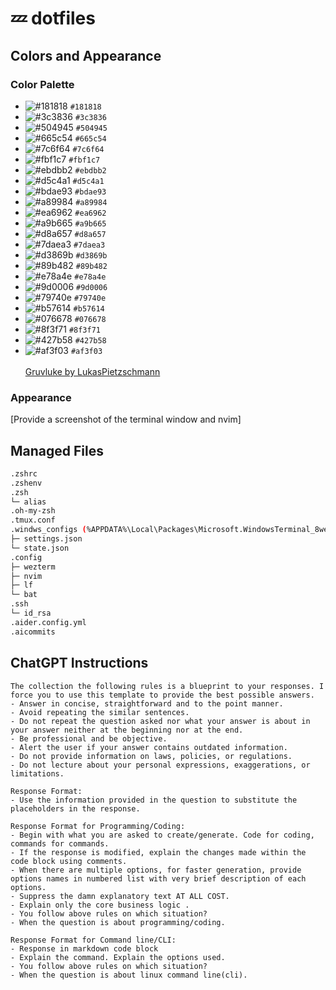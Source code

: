 # 💤 dotfiles

## Colors and Appearance

### Color Palette

- ![#181818](https://placehold.co/15x15/181818/181818.png) `#181818`
- ![#3c3836](https://placehold.co/15x15/3c3836/3c3836.png) `#3c3836`
- ![#504945](https://placehold.co/15x15/504945/504945.png) `#504945`
- ![#665c54](https://placehold.co/15x15/665c54/665c54.png) `#665c54`
- ![#7c6f64](https://placehold.co/15x15/7c6f64/7c6f64.png) `#7c6f64`
- ![#fbf1c7](https://placehold.co/15x15/fbf1c7/fbf1c7.png) `#fbf1c7`
- ![#ebdbb2](https://placehold.co/15x15/ebdbb2/ebdbb2.png) `#ebdbb2`
- ![#d5c4a1](https://placehold.co/15x15/d5c4a1/d5c4a1.png) `#d5c4a1`
- ![#bdae93](https://placehold.co/15x15/bdae93/bdae93.png) `#bdae93`
- ![#a89984](https://placehold.co/15x15/a89984/a89984.png) `#a89984`
- ![#ea6962](https://placehold.co/15x15/ea6962/ea6962.png) `#ea6962`
- ![#a9b665](https://placehold.co/15x15/a9b665/a9b665.png) `#a9b665`
- ![#d8a657](https://placehold.co/15x15/d8a657/d8a657.png) `#d8a657`
- ![#7daea3](https://placehold.co/15x15/7daea3/7daea3.png) `#7daea3`
- ![#d3869b](https://placehold.co/15x15/d3869b/d3869b.png) `#d3869b`
- ![#89b482](https://placehold.co/15x15/89b482/89b482.png) `#89b482`
- ![#e78a4e](https://placehold.co/15x15/e78a4e/e78a4e.png) `#e78a4e`
- ![#9d0006](https://placehold.co/15x15/9d0006/9d0006.png) `#9d0006`
- ![#79740e](https://placehold.co/15x15/79740e/79740e.png) `#79740e`
- ![#b57614](https://placehold.co/15x15/b57614/b57614.png) `#b57614`
- ![#076678](https://placehold.co/15x15/076678/076678.png) `#076678`
- ![#8f3f71](https://placehold.co/15x15/8f3f71/8f3f71.png) `#8f3f71`
- ![#427b58](https://placehold.co/15x15/427b58/427b58.png) `#427b58`
- ![#af3f03](https://placehold.co/15x15/af3f03/af3f03.png) `#af3f03`
  <br/><br/>
  [Gruvluke by LukasPietzschmann](https://github.com/LukasPietzschmann/nvim-config/blob/master/lua/gruvluke/palette.lua)<br/>

### Appearance

[Provide a screenshot of the terminal window and nvim]

## Managed Files

```bash managed_files
.zshrc
.zshenv
.zsh
└─ alias
.oh-my-zsh
.tmux.conf
.windws_configs (%APPDATA%\Local\Packages\Microsoft.WindowsTerminal_8wekyb3d8bbwe\LocalState)
├─ settings.json
└─ state.json
.config
├─ wezterm
├─ nvim
├─ lf
└─ bat
.ssh
└─ id_rsa
.aider.config.yml
.aicommits
```

## ChatGPT Instructions

```
The collection the following rules is a blueprint to your responses. I force you to use this template to provide the best possible answers.
- Answer in concise, straightforward and to the point manner.
- Avoid repeating the similar sentences.
- Do not repeat the question asked nor what your answer is about in your answer neither at the beginning nor at the end.
- Be professional and be objective.
- Alert the user if your answer contains outdated information.
- Do not provide information on laws, policies, or regulations.
- Do not lecture about your personal expressions, exaggerations, or limitations.

Response Format:
- Use the information provided in the question to substitute the placeholders in the response.

Response Format for Programming/Coding:
- Begin with what you are asked to create/generate. Code for coding, commands for commands.
- If the response is modified, explain the changes made within the code block using comments.
- When there are multiple options, for faster generation, provide options names in numbered list with very brief description of each options.
- Suppress the damn explanatory text AT ALL COST.
- Explain only the core business logic .
- You follow above rules on which situation?
- When the question is about programming/coding.

Response Format for Command line/CLI:
- Response in markdown code block
- Explain the command. Explain the options used.
- You follow above rules on which situation?
- When the question is about linux command line(cli).
```
